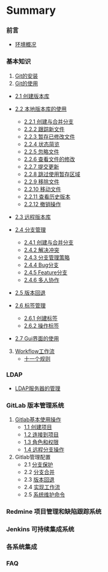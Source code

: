 # Summary

### 前言
* [环境概况](README.md)

### 基本知识
1. [Git的安装](part1/git_install.md)
2. [Git的使用](part1/git_use.md)
  - [2.1 创建版本库](part1/git_use_1.md)

  - [2.2 本地版本库的使用](part1/git_use_2.md)
    * [2.2.1 创建与合并分支](part1/git_use_2_1.md)
    * [2.2.2 跟踪新文件](part1/git_use_2_2.md)
    * [2.2.3 暂存已修改文件](part1/git_use_2_3.md)
    * [2.2.4 状态简览](part1/git_use_2_4.md)
    * [2.2.5 忽略文件](part1/git_use_2_5.md)
    * [2.2.6 查看文件的修改](part1/git_use_2_6.md)
    * [2.2.7 提交更新](part1/git_use_2_7.md)
    * [2.2.8 跳过使用暂存区域](part1/git_use_2_8.md)
    * [2.2.9 移除文件](part1/git_use_2_9.md)
    * [2.2.10 移动文件](part1/git_use_2_10.md)
    * [2.2.11 查看历史版本](part1/git_use_2_11.md)
    * [2.2.12 撤销操作](part1/git_use_2_12.md)

  - [2.3 远程版本库](part1/git_use_3.md)

  - [2.4 分支管理](part1/git_use_4.md)
    * [2.4.1 创建与合并分支](part1/git_use_4_1.md)
    * [2.4.2 解决冲突](part1/git_use_4_2.md)
    * [2.4.3 分支管理策略](part1/git_use_4_3.md)
    * [2.4.4 Bug分支](part1/git_use_4_4.md)
    * [2.4.5 Feature分支](part1/git_use_4_5.md)
    * [2.4.6 多人协作](part1/git_use_4_6.md)

  - [2.5 版本回退](part1/git_use_5.md)

  - [2.6 标签管理](part1/git_use_6.md) 

    * [2.6.1 创建标签](part1/git_use_6_1.md)
    * [2.6.2 操作标签](part1/git_use_6_2.md)

  - [2.7 Gui界面的使用](part1/git_use_gui.md)
3. [Workflow工作流](part1/git_flow.md)
   * [十一个规则](part1/git_workflow_top.md)

### LDAP

* [LDAP服务器的管理](part2/ldap.md)

### GitLab 版本管理系统
1. [Gitlab基本使用操作](part3/gitlab_use.md)
   * [1.1 创建项目](part3/gitlab_use_create.md)
   * [1.2 连接到项目](part3/gitlab_use_link.md)
   * [1.3 角色和权限](part3/gitlab_use_priv.md)
   * [1.4 远程分支操作](part3/gitlab_use_branch.md)
2. Gitlab管理配置
   * 2.1 [分支保护](part3/gitlab_use_branch_b.md)
   * 2.2 [分支合并](part3/gitlab_use_branch_merge.md)
   * 2.3 [版本回退](part3\gitlab_use_back.md)
   * 2.4 [实现工作流](part3/gitlab_use_flow.md)
   * 2.5 [系统维护命令](part3/gitlab_use_system.md)

### Redmine 项目管理和缺陷跟踪系统

### Jenkins 可持续集成系统

### 各系统集成

### FAQ


